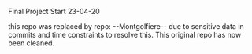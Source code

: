 Final Project Start 23-04-20

this repo was replaced by repo: --Montgolfiere-- due to sensitive data in commits and time constraints to resolve this. This original repo has now been cleaned.